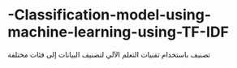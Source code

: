 # -Classification-model-using-machine-learning-using-TF-IDF
 تصنيف باستخدام تقنيات التعلم الآلي لتصنيف البيانات إلى فئات مختلفة
